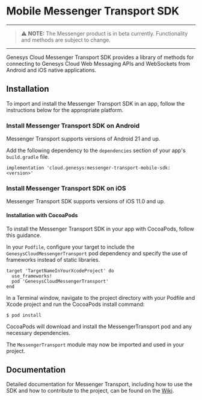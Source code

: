 # Mobile Messenger Transport SDK

---

> ⚠️ **NOTE:** The Messenger product is in beta currently. Functionality and methods are subject to change.

---

Genesys Cloud Messenger Transport SDK provides a library of methods for connecting to Genesys Cloud Web Messaging APIs and WebSockets from Android and iOS native applications. 

## Installation

To import and install the Messenger Transport SDK in an app, follow the instructions below for the appropriate platform.

### Install Messenger Transport SDK on Android

Messenger Transport supports versions of Android 21 and up.

Add the following dependency to the `dependencies` section of your app's `build.gradle` file.
```
implementation 'cloud.genesys:messenger-transport-mobile-sdk:<version>' 
```

### Install Messenger Transport SDK on iOS

Messenger Transport SDK supports versions of iOS 11.0 and up.

#### Installation with CocoaPods

To install the Messenger Transport SDK in your app with CocoaPods, follow this guidance.

In your `Podfile`, configure your target to include the `GenesysCloudMessengerTransport` pod  dependency and specify the use of frameworks instead of static libraries.

```
target 'TargetNameInYourXcodeProject' do
  use_frameworks!
  pod 'GenesysCloudMessengerTransport'
end
```

In a Terminal window, navigate to the project directory with your Podfile and Xcode project and run the CocoaPods install command:

```
$ pod install
```

CocoaPods will download and install the MessengerTransport pod and any necessary dependencies.

The `MessengerTransport` module may now be imported and used in your project.

## Documentation

Detailed documentation for Messenger Transport, including how to use the SDK and how to contribute to the project, can be found on the [Wiki](https://github.com/MyPureCloud/genesys-messenger-transport-mobile-sdk/wiki).
